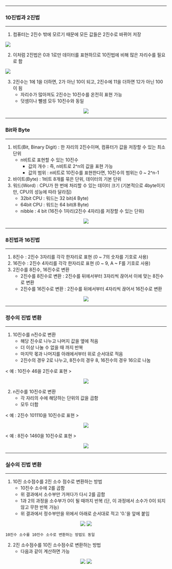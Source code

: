 -----
### 10진법과 2진법
-----
1. 컴퓨터는 2진수 밖에 모르기 때문에 모든 값들은 2진수로 바뀌어 저장
<div align=center">
<img src="https://github.com/sooyounghan/JavaScript/assets/34672301/e7106582-d379-4f73-92ac-d36e3f0288d2">
</div>

2. 이처럼 2진법은 0과 1로만 데이터를 표현하므로 10진법에 비해 많은 자리수를 필요로 함
<div align=center">
<img src="https://github.com/sooyounghan/JavaScript/assets/34672301/046a3d9f-556f-44b2-88da-e3d6361afbe9">
</div>

3. 2진수는 1에 1을 더하면, 2가 아닌 10이 되고, 2진수에 11을 더하면 12가 아닌 100이 됨
   - 자리수가 많아져도 2진수는 10진수를 온전히 표현 가능
   - 덧셈이나 뺄셈 모두 10진수와 동일
<div align="center">
<img src="https://github.com/sooyounghan/JavaScript/assets/34672301/e01a9242-961a-478d-ac1a-91e0a4618bfd">
</div>

-----
### Bit와 Byte
-----
1. 비트(Bit, Binary Digit) : 한 자리의 2진수이며, 컴퓨터가 값을 저장할 수 있는 최소 단위
   - n비트로 표현할 수 있는 10진수
     + 값의 개수 : 즉, n비트로 2^n의 값을 표현 가능
     + 값의 범위 : n비트로 10진수를 표현한다면, 10진수의 범위는 0 ~ 2^n-1
2. 바이트(Byte) : 1비트 8개를 묶은 단위, 데이터의 기본 단위
3. 워드(Word) : CPU가 한 번에 처리할 수 있는 데이터 크기 (기본적으로 4byte이지만, CPU의 성능에 따라 달라짐)
   - 32bit CPU : 워드는 32 bit(4 Byte)
   - 64bit CPU : 워드는 64 bit(8 Byte)
   - nibble : 4 bit (16진수 1자리(2진수 4자리)를 저장할 수 있는 단위)
<div align="center">
<img src="https://github.com/sooyounghan/JavaScript/assets/34672301/7cc766c3-58fb-497b-ab95-1bb8909bdd4f">
</div>

-----
### 8진법과 16진법
-----
1. 8진수 : 2진수 3자리를 각각 한자리로 표현 (0 ~ 7의 숫자를 기호로 사용)
2. 16진수 : 2진수 4자리를 각각 한자리로 표현 (0 ~ 9, A ~ F를 기호로 사용)
3. 2진수를 8진수, 16진수로 변환
   - 2진수를 8진수로 변환 : 2진수를 뒤에서부터 3자리씩 끊어서 이에 맞는 8진수로 변환
   - 2진수를 16진수로 변환 : 2진수를 뒤에서부터 4자리씩 끊어서 16진수로 변환
<div align="center">
<img src="https://github.com/sooyounghan/JavaScript/assets/34672301/6265939f-e593-49c0-969b-052c741121e2">
</div>

-----
### 정수의 진법 변환
-----
1. 10진수를 n진수로 변환
   - 해당 진수로 나누고 나머지 값을 옆에 적음
   - 더 이상 나눌 수 없을 때 까지 반복
   - 마지막 몫과 나머지를 아래에서부터 위로 순서대로 적음
   - 2진수의 경우 2로 나누고, 8진수의 경우 8, 16진수의 경우 16으로 나눔

< 예 : 10진수 46을 2진수로 표현 >
<div align="center">
<img src="https://github.com/sooyounghan/JavaScript/assets/34672301/12a01c80-bb65-4951-8d23-09e435a7996b">
</div>

2. n진수를 10진수로 변환
   - 각 자리의 수에 해당하는 단위의 값을 곱함
   - 모두 더함

< 예 : 2진수 101110을 10진수로 표현 >
<div align="center">
<img src="https://github.com/sooyounghan/JavaScript/assets/34672301/1da1775e-88fb-4fac-8df4-f0c634ed378b">
</div>

< 예 : 8진수 1460을 10진수로 표현 >
<div align="center">
<img src="https://github.com/sooyounghan/JavaScript/assets/34672301/cc863e88-e98b-4d98-bf0c-ad8b378585ff">
</div>

-----
### 실수의 진법 변환
-----
1. 10진 소수점수를 2진 소수 점수로 변환하는 방법
   - 10진수 소수에 2를 곱함
   - 위 결과에서 소수부만 가져다가 다시 2를 곱함
   - 1과 2의 과정을 소수부가 0이 될 때까지 반복 (단, 이 과정에서 소수가 0이 되지 않고 무한 반복 가능)
   - 위 결과에서 정수부만을 위에서 아래로 순서대로 적고 '0.'을 앞에 붙임
<div align="center">
<img src="https://github.com/sooyounghan/JavaScript/assets/34672301/e3778f13-e5cc-45a7-9f25-3b37ae44d02f">
<img src="https://github.com/sooyounghan/JavaScript/assets/34672301/77cca60f-604f-4ebf-80d9-db548ac1f3ba">
</div>

    10진수 소수를 10진수 소수로 변환하는 방법도 동일

2. 2진 소수점수를 10진 소수점수로 변환하는 방법
   - 다음과 같이 계산하면 가능
<div align="center">
<img src="https://github.com/sooyounghan/JavaScript/assets/34672301/6c3dfb82-87cc-4268-a6ef-69c456b53aea">
<img src="https://github.com/sooyounghan/JavaScript/assets/34672301/6c3dfb82-87cc-4268-a6ef-69c456b53aea">
</div>


